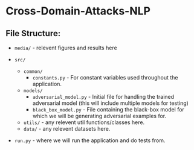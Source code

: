 # Cross-Domain-Attacks-NLP

## File Structure:

* `media/` - relevent figures and results here
* `src/`
  * `common/`
    * `constants.py` - For constant variables used throughout the application.
  * `models/`
    * `adversarial_model.py` - Initial file for handling the trained adversarial model (this will include multiple models for testing)
    * `black_box_model.py` - File containing the black-box model for which we will be generating adversarial examples for.
  * `utils/` - any relevent util functions/classes here.
  * `data/` - any relevent datasets here.


* `run.py` - where we will run the application and do tests from.
